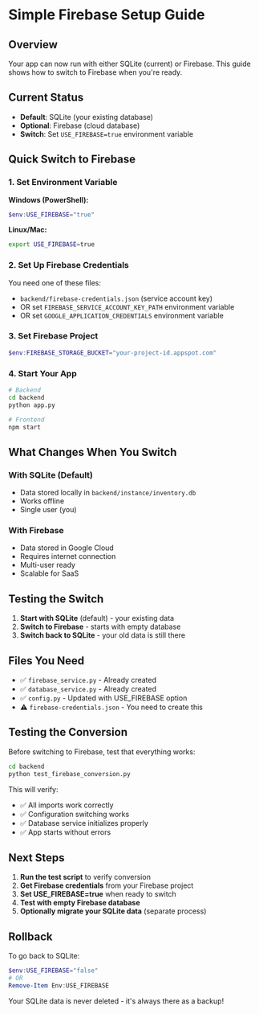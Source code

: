 # Simple Firebase Setup Guide

## Overview

Your app can now run with either SQLite (current) or Firebase. This guide shows how to switch to Firebase when you're ready.

## Current Status

- **Default**: SQLite (your existing database)
- **Optional**: Firebase (cloud database)
- **Switch**: Set `USE_FIREBASE=true` environment variable

## Quick Switch to Firebase

### 1. Set Environment Variable

**Windows (PowerShell):**
```powershell
$env:USE_FIREBASE="true"
```

**Linux/Mac:**
```bash
export USE_FIREBASE=true
```

### 2. Set Up Firebase Credentials

You need one of these files:
- `backend/firebase-credentials.json` (service account key)
- OR set `FIREBASE_SERVICE_ACCOUNT_KEY_PATH` environment variable
- OR set `GOOGLE_APPLICATION_CREDENTIALS` environment variable

### 3. Set Firebase Project

```powershell
$env:FIREBASE_STORAGE_BUCKET="your-project-id.appspot.com"
```

### 4. Start Your App

```bash
# Backend
cd backend
python app.py

# Frontend  
npm start
```

## What Changes When You Switch

### With SQLite (Default)
- Data stored locally in `backend/instance/inventory.db`
- Works offline
- Single user (you)

### With Firebase
- Data stored in Google Cloud
- Requires internet connection
- Multi-user ready
- Scalable for SaaS

## Testing the Switch

1. **Start with SQLite** (default) - your existing data
2. **Switch to Firebase** - starts with empty database
3. **Switch back to SQLite** - your old data is still there

## Files You Need

- ✅ `firebase_service.py` - Already created
- ✅ `database_service.py` - Already created  
- ✅ `config.py` - Updated with USE_FIREBASE option
- ⚠️ `firebase-credentials.json` - You need to create this

## Testing the Conversion

Before switching to Firebase, test that everything works:

```bash
cd backend
python test_firebase_conversion.py
```

This will verify:
- ✅ All imports work correctly
- ✅ Configuration switching works
- ✅ Database service initializes properly
- ✅ App starts without errors

## Next Steps

1. **Run the test script** to verify conversion
2. **Get Firebase credentials** from your Firebase project
3. **Set USE_FIREBASE=true** when ready to switch
4. **Test with empty Firebase database**
5. **Optionally migrate your SQLite data** (separate process)

## Rollback

To go back to SQLite:
```powershell
$env:USE_FIREBASE="false"
# OR
Remove-Item Env:USE_FIREBASE
```

Your SQLite data is never deleted - it's always there as a backup! 